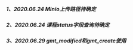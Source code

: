 ##### 1、2020.06.24  Minio上传路径待确定

##### 2、2020.06.24  课程status字段查询待确定

##### 

##### 3、2020.06.29  gmt_modified和gmt_create使用


